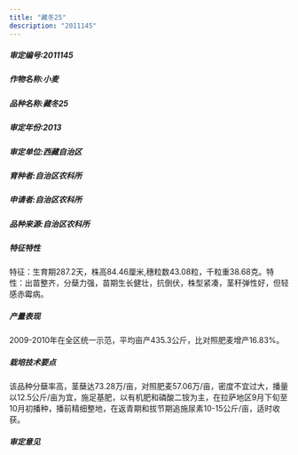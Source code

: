 ```yaml
---
title: "藏冬25"
description: "2011145"
---
```

##### 审定编号:2011145

##### 作物名称:小麦

##### 品种名称:藏冬25

##### 审定年份:2013

##### 审定单位:西藏自治区

##### 育种者:自治区农科所

##### 申请者:自治区农科所

##### 品种来源:自治区农科所

##### 特征特性
特征：生育期287.2天，株高84.46厘米,穗粒数43.08粒，千粒重38.68克。特性：出苗整齐，分蘖力强，苗期生长健壮，抗倒伏，株型紧凑，茎秆弹性好，但轻感赤霉病。

##### 产量表现
2009-2010年在全区统一示范，平均亩产435.3公斤，比对照肥麦增产16.83%。

##### 栽培技术要点
该品种分蘖率高，茎蘖达73.28万/亩，对照肥麦57.06万/亩，密度不宜过大，播量以12.5公斤/亩为宜，施足基肥，以有机肥和磷酸二铵为主，在拉萨地区9月下旬至10月初播种，播前精细整地，在返青期和拔节期追施尿素10-15公斤/亩，适时收获。

##### 审定意见

